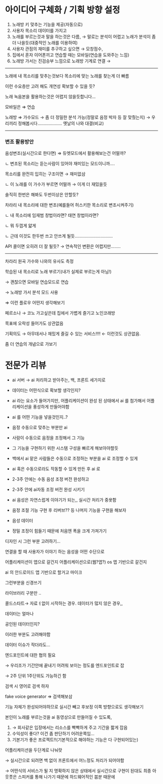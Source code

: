 # 아이디어 구체화 / 기획 방향 설정

1. 노래방 키 맞추는 기능을 제공(자동으로)
2. 사용자 목소리 데이터를 가지고
3. 노래를 부르는것과 말을 하는것은 다름, → 말로는 분석이 어렵고 노래가 분석이 좀 더 나을듯(대중적인 노래를 이용하여)
4. 사용자 관점의 재미를 추구하고 싶으면 → 모창점수, 
5. 집에서 혼자 이어폰끼고 연습할 때는 모바일(연습을 도와주는 느낌)
6. 노래방 가서는 진검승부 느낌으로 노래방 기계로 연결 → 

---
노래에 내 목소리를 맞추는것보다 목소리에 맞는 노래를 찾는게 더 빠름

이런 수요층만 고려 해도 개연성 확보할 수 있을 듯?

노래 녹음본을 활용하는것은 어렵지 않을듯합니다…

모바일은  ⇒ 연습

노래방 ⇒ 가수모드 → 좀 더 정밀한 분석 가능(정말로 음정 박자 등 잘 맞췄는지) → 우리끼리 정해봅시다……………….. 옛날의 나와 대결(비교)

---

### 변조 활용방안

음성변조(실시간으로 한다면) ⇒ 듀엣모드에서 활용해보는건 어떨까?

ㄴ 변조된 목소리는 듣는사람이 있어야 재미있는 모드이니까….

목소리를 완전히 입히는 구조이면 → 재미없삼

ㄴ 이 노래를 이 가수가 부르면 어떨까 → 이게 더 재밌을듯

솔직히 한번은 해봐도 두번이상은 안할듯?

차라리 내 목소리에 대한 변조(예를들어 허스키한 목소리로 변조시켜주기)

ㄴ 내 목소리에 임재범 창법이라면? 태연 창법이라면?

ㄴ 뭐 두껍게 얇게

ㄴ 근데 이것도 한두번 쓰고 안쓰게 될듯………………………….

API 콜이면 오히려 더 잘 될듯? → 연속적인 변환은 어렵지만……..

---

차라리 원곡 가수와 나와의 유사도 측정

학습된 내 목소리로 노래 부르기(내가 실제로 부르는게 아님!)

→  괜찮으면 모바일 연습모드로 연습

→ 노래방 가서 분석 모드 사용

⇒ 이런 플로우 어떤지 생각해보기

페르소나 → 코노 가고싶은데 집에서 가볍게 즐기고 노인코래방

목표에 오락성 들어가도 상관없음

기획의도 → 아무데서나 재밌게 즐길 수 있는 서비스!!!! ← 이런것도 상관없음.

좀 더 연습의 개념으로 가보기


# 전문가 리뷰

- ai 서버 → ai 처리하고 받아주는, 백, 프론트 세가지로

- 데이터는 어떤식으로 확보할 생각인지?

- ai 라는 요소가 들어가지만, 어플리케이션이 완성 된 상태에서 ai 를 첨가해서 어플리케이션을 풍성하게 만들어야함
- ai 를 어떤 기능을 넣을것인지..?
- 음정 수동으로 맞추는 부분만 ai
- 사람이 수동으로 음정을 조정해서 그 기능

- 그 기능을 구현하기 위한 시스템 구성을 빠르게 해보아야할듯
- 백에서  ai 맡은 사람들은 수동으로 조정하는 부분을 ai 로 조정할 수 있게

- ai 혹은 수동으로라도 작동할 수 있게 만든 후  ai 로
- 2-3주 안에는 수동 음성 조정 버전 완성하고
- 2-3주 안에 ai자동 조정 버전 완성 시키기
- ai 음성은 자연스럽게 이야기가 되는,, 실시간 처리가 중욧함

- 음정 조절 기능 구현 후 리버브?? 등 나머지 기능을 구현을 해보자

- 음성 데이터
- 정밀 조정이 힘들기 때문에 처음엔 폭을 크게 가져가기

디자인 시 그런 부분 고려하기…

연결을 할 때 사용자가 이야기 하는 음성을 어떤 수단으로 

어플리케이션이 앱으로 갈건지 어플리케이션으로(웹?앱?) os 앱 기반으로 갈건지

ai 의 안드로이드 앱 기반으로 할거고 마이크 

그런부분을 신경쓰기

라이브러리 구분만 ..

콜드스타트→ 자료ㅕ없이 시작하는 경우. 데이터가 많지 않은 경우,,

데이터는 얼마나 

공인된 데이터인지?

이러한 부분도 고려해야함

데이터 이슈가 작더라도…

엔드포인트에 대한 협의 필요

→ 우리조가 기간안에 끝내기 어려워 보이는 정도를 엔드포인트로 잡

→ 2주 단위 1주단위도 가능하긴 함

검색 시 영어로 검색 하자

fake voice generator ⇒ 검색해보삼

기능 자체가 완성되어야하므로 실시간 빼고 후보정 이쪽 방향으로도 생각해보기

본인이 노래를 부르는것을 ai 동영상으로 만들어질 수 있도록,


1. → 회사같은 입장에서는 리소스를 빡빡하게 주고 기간을 짧게 잡음
1. 수익성이 좋다? 이건 좀 판단하기 어려운쪽임…
1. 기본기가 좋은 프로젝트!!(기본적으로 해야하는 기능은 다 구현되어있는)

어플리케이션을 두단계로 나눠랏

→ 실시간으로 되려면 백 없이 프론트에서 어느정도 처리가 되어야함

→ 어떤식의 서비스가 될 지 명확하지 않은 상태에서 실시간으로 구현이 된대도 최종 아웃풋은 스피커를 통해 나가기 때문에 하드웨어적인 붑분 때문에